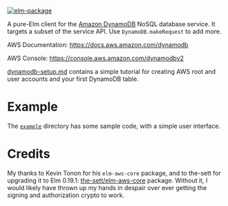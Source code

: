 [![elm-package](https://img.shields.io/badge/elm-2.2.0-blue.svg)](http://package.elm-lang.org/packages/billstclair/elm-dynamodb/latest)

A pure-Elm client for the [Amazon DynamoDB](https://aws.amazon.com/dynamodb/) NoSQL database service. It targets a subset of the service API. Use `DynamoDB.makeRequest` to add more.

AWS Documentation: https://docs.aws.amazon.com/dynamodb

AWS Console: https://console.aws.amazon.com/dynamodbv2

[dynamodb-setup.md](https://github.com/billstclair/elm-dynamodb/blob/main/dynamodb-setup.md) contains a simple tutorial for creating AWS root and user accounts and your first DynamoDB table.

# Example

The [`example`](https://github.com/billstclair/elm-dynamodb/tree/master/example) directory has some sample code, with a simple user interface.

# Credits

My thanks to Kevin Tonon for his `elm-aws-core` package, and to the-sett for upgrading it to Elm 0.19.1: [the-sett/elm-aws-core](http://package.elm-lang.org/packages/the-sett/elm-aws-core/latest) package. Without it, I would likely have thrown up my hands in despair over ever getting the signing and authorization crypto to work.
